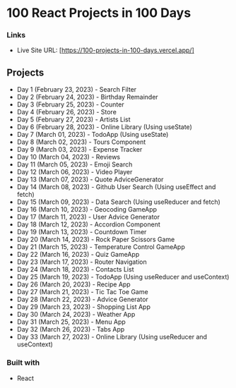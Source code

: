 # 100 React Projects in 100 Days

### Links

- Live Site URL: [https://100-projects-in-100-days.vercel.app/]

## Projects

- Day 1 (February 23, 2023) - Search Filter
- Day 2 (February 24, 2023) - Birthday Remainder
- Day 3 (February 25, 2023) - Counter
- Day 4 (February 26, 2023) - Store
- Day 5 (February 27, 2023) - Artists List
- Day 6 (February 28, 2023) - Online Library (Using useState)
- Day 7 (March 01, 2023) - TodoApp (Using useState)
- Day 8 (March 02, 2023) - Tours Component
- Day 9 (March 03, 2023) - Expense Tracker
- Day 10 (March 04, 2023) - Reviews
- Day 11 (March 05, 2023) - Emoji Search
- Day 12 (March 06, 2023) - Video Player
- Day 13 (March 07, 2023) - Quote AdviceGenerator
- Day 14 (March 08, 2023) - Github User Search (Using useEffect and fetch)
- Day 15 (March 09, 2023) - Data Search (Using useReducer and fetch)
- Day 16 (March 10, 2023) - Geocoding GameApp
- Day 17 (March 11, 2023) - User Advice Generator
- Day 18 (March 12, 2023) - Accordion Component
- Day 19 (March 13, 2023) - Countdown Timer
- Day 20 (March 14, 2023) - Rock Paper Scissors Game
- Day 21 (March 15, 2023) - Temperature Control GameApp
- Day 22 (March 16, 2023) - Quiz GameApp
- Day 23 (March 17, 2023) - Router Navigation
- Day 24 (March 18, 2023) - Contacts List
- Day 25 (March 19, 2023) - TodoApp (Using useReducer and useContext)
- Day 26 (March 20, 2023) - Recipe App
- Day 27 (March 21, 2023) - Tic Tac Toe Game
- Day 28 (March 22, 2023) - Advice Generator
- Day 29 (March 23, 2023) - Shopping List App
- Day 30 (March 24, 2023) - Weather App
- Day 31 (March 25, 2023) - Menu App
- Day 32 (March 26, 2023) - Tabs App
- Day 33 (March 27, 2023) - Online Library (Using useReducer and useContext)

### Built with

- React

